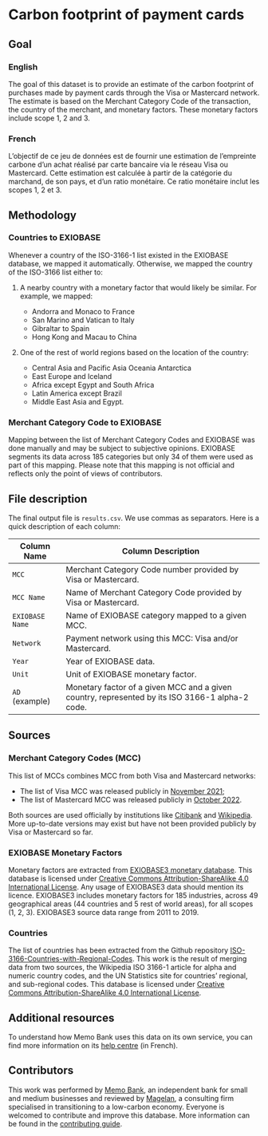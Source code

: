# Carbon footprint of payment cards

## Goal

### English

The goal of this dataset is to provide an estimate of the carbon footprint of purchases made by payment cards through the Visa or Mastercard network. The estimate is based on the Merchant Category Code of the transaction, the country of the merchant, and monetary factors. These monetary factors include scope 1, 2 and 3.

### French

L’objectif de ce jeu de données est de fournir une estimation de l’empreinte carbone d’un achat réalisé par carte bancaire via le réseau Visa ou Mastercard. Cette estimation est calculée à partir de la catégorie du marchand, de son pays, et d’un ratio monétaire. Ce ratio monétaire inclut les scopes 1, 2 et 3.

## Methodology

### Countries to EXIOBASE

Whenever a country of the ISO-3166-1 list existed in the EXIOBASE database, we mapped it automatically. Otherwise, we mapped the country of the ISO-3166 list either to:

1. A nearby country with a monetary factor that would likely be similar. For example, we mapped:

   - Andorra and Monaco to France
   - San Marino and Vatican to Italy
   - Gibraltar to Spain
   - Hong Kong and Macau to China

2. One of the rest of world regions based on the location of the country:

   - Central Asia and Pacific Asia Oceania Antarctica
   - East Europe and Iceland
   - Africa except Egypt and South Africa
   - Latin America except Brazil
   - Middle East Asia and Egypt.

### Merchant Category Code to EXIOBASE

Mapping between the list of Merchant Category Codes and EXIOBASE was done manually and may be subject to subjective opinions. EXIOBASE segments its data across 185 categories but only 34 of them were used as part of this mapping. Please note that this mapping is not official and reflects only the point of views of contributors.

## File description

The final output file is `results.csv`. We use commas as separators. Here is a quick description of each column:

| Column Name | Column Description |
| --- | --- |
| `MCC` | Merchant Category Code number provided by Visa or Mastercard. |
| `MCC Name` | Name of Merchant Category Code provided by Visa or Mastercard. |
| `EXIOBASE Name` | Name of EXIOBASE category mapped to a given MCC. |
| `Network` | Payment network using this MCC: Visa and/or Mastercard. |
| `Year` | Year of EXIOBASE data. |
| `Unit` | Unit of EXIOBASE monetary factor. |
| `AD` (example) | Monetary factor of a given MCC and a given country, represented by its ISO 3166-1 alpha-2 code. |

## Sources

### Merchant Category Codes (MCC)

This list of MCCs combines MCC from both Visa and Mastercard networks:

- The list of Visa MCC was released publicly in [November 2021](https://usa.visa.com/content/dam/VCOM/download/merchants/visa-merchant-data-standards-manual.pdf);
- The list of Mastercard MCC was released publicly in [October 2022](https://www.mastercard.us/content/dam/public/mastercardcom/na/global-site/documents/quick-reference-booklet-merchant.pdf).

Both sources are used officially by institutions like [Citibank](https://www.citibank.com/tts/solutions/commercial-cards/assets/docs/govt/Merchant-Category-Codes.pdf) and [Wikipedia](https://en.wikipedia.org/wiki/Merchant_category_code). More up-to-date versions may exist but have not been provided publicly by Visa or Mastercard so far.

### EXIOBASE Monetary Factors

Monetary factors are extracted from [EXIOBASE3 monetary database](https://www.exiobase.eu/index.php/data-download/exiobase3hyb). This database is licensed under [Creative Commons Attribution-ShareAlike 4.0 International License](https://creativecommons.org/licenses/by-sa/4.0/). Any usage of EXIOBASE3 data should mention its licence. EXIOBASE3 includes monetary factors for 185 industries, across 49 geographical areas (44 countries and 5 rest of world areas), for all scopes (1, 2, 3). EXIOBASE3 source data range from 2011 to 2019.

### Countries

The list of countries has been extracted from the Github repository [ISO-3166-Countries-with-Regional-Codes](https://github.com/lukes/ISO-3166-Countries-with-Regional-Codes). This work is the result of merging data from two sources, the Wikipedia ISO 3166-1 article for alpha and numeric country codes, and the UN Statistics site for countries’ regional, and sub-regional codes. This database is licensed under [Creative Commons Attribution-ShareAlike 4.0 International License](https://creativecommons.org/licenses/by-sa/4.0/).

## Additional resources

To understand how Memo Bank uses this data on its own service, you can find more information on its [help centre](https://aide.memo.bank/article/356-comprendre-lien-paiement-carte-emissions-co2) (in French).

## Contributors

This work was performed by [Memo Bank](https://memo.bank/), an independent bank for small and medium businesses and reviewed by [Magelan](https://www.magelan.tech/), a consulting firm specialised in transitioning to a low-carbon economy. Everyone is welcomed to contribute and improve this database. More information can be found in the [contributing guide](../CONTRIBUTING.md).
